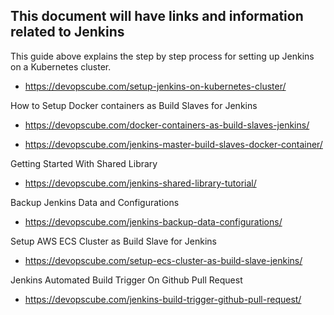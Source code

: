 This document will have links and information related to Jenkins
--
  This guide above explains the step by step process for setting up Jenkins on a Kubernetes cluster.

* https://devopscube.com/setup-jenkins-on-kubernetes-cluster/

How to Setup Docker containers as Build Slaves for Jenkins

* https://devopscube.com/docker-containers-as-build-slaves-jenkins/

* https://devopscube.com/jenkins-master-build-slaves-docker-container/

Getting Started With Shared Library

* https://devopscube.com/jenkins-shared-library-tutorial/

Backup Jenkins Data and Configurations

* https://devopscube.com/jenkins-backup-data-configurations/

Setup AWS ECS Cluster as Build Slave for Jenkins

* https://devopscube.com/setup-ecs-cluster-as-build-slave-jenkins/

Jenkins Automated Build Trigger On Github Pull Request

* https://devopscube.com/jenkins-build-trigger-github-pull-request/
